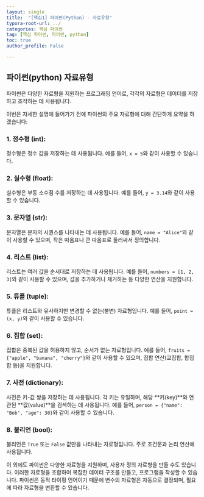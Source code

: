 ```yaml
---
layout: single
title:  "[핵심1] 파이썬(Python) - 자료유형"
typora-root-url: ../
categories: 핵심 파이썬
tag: [핵심 파이썬, 파이썬, python]
toc: true
author_profile: False

---
```



## 파이썬(python) 자료유형

파이썬은 다양한 자료형을 지원하는 프로그래밍 언어로, 각각의 자료형은 데이터를 저장하고 조작하는 데 사용됩니다. 

이번은 자세한 설명에 들어가기 전에 파이썬의 주요 자료형에 대해 간단하게 요약을 하겠습니다:

### 1. **정수형 (int):**
 정수형은 정수 값을 저장하는 데 사용됩니다. 예를 들어, `x = 5`와 같이 사용할 수 있습니다.

### 2. **실수형 (float):** 
실수형은 부동 소수점 수를 저장하는 데 사용됩니다. 예를 들어, `y = 3.14`와 같이 사용할 수 있습니다.

### 3. **문자열 (str):** 
문자열은 문자의 시퀀스를 나타내는 데 사용됩니다. 예를 들어, `name = "Alice"`와 같이 사용할 수 있으며, 작은 따옴표나 큰 따옴표로 둘러싸서 정의합니다.

### 4. **리스트 (list):** 
리스트는 여러 값을 순서대로 저장하는 데 사용됩니다. 예를 들어, `numbers = [1, 2, 3]`와 같이 사용할 수 있으며, 값을 추가하거나 제거하는 등 다양한 연산을 지원합니다.

### 5. **튜플 (tuple):** 
튜플은 리스트와 유사하지만 변경할 수 없는(불변) 자료형입니다. 예를 들어, `point = (x, y)`와 같이 사용할 수 있습니다.

### 6. **집합 (set):** 
집합은 중복된 값을 허용하지 않고, 순서가 없는 자료형입니다. 예를 들어, `fruits = {"apple", "banana", "cherry"}`와 같이 사용할 수 있으며, 집합 연산(교집합, 합집합 등)을 지원합니다.

### 7. **사전 (dictionary):** 
사전은 키-값 쌍을 저장하는 데 사용됩니다. 각 키는 유일하며, 해당 **키(key)**와 연관된 **값(value)**을 검색하는 데 사용됩니다. 예를 들어, `person = {"name": "Bob", "age": 30}`와 같이 사용할 수 있습니다.

### 8. **불리언 (bool):** 
불리언은 `True` 또는 `False` 값만을 나타내는 자료형입니다. 주로 조건문과 논리 연산에 사용됩니다.

이 외에도 파이썬은 다양한 자료형을 지원하며, 사용자 정의 자료형을 만들 수도 있습니다. 이러한 자료형을 조합하여 복잡한 데이터 구조를 만들고, 프로그램을 작성할 수 있습니다. 파이썬은 동적 타이핑 언어이기 때문에 변수의 자료형은 자동으로 결정되며, 필요에 따라 자료형을 변환할 수 있습니다.

